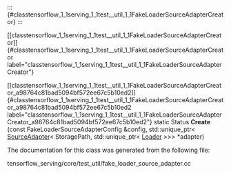 ::: {#classtensorflow_1_1serving_1_1test__util_1_1FakeLoaderSourceAdapterCreator}
:::

[\[classtensorflow\_1\_1serving\_1\_1test\_\_util\_1\_1FakeLoaderSourceAdapterCreator\]]{#classtensorflow_1_1serving_1_1test__util_1_1FakeLoaderSourceAdapterCreator
label="classtensorflow_1_1serving_1_1test__util_1_1FakeLoaderSourceAdapterCreator"}

[\[classtensorflow\_1\_1serving\_1\_1test\_\_util\_1\_1FakeLoaderSourceAdapterCreator\_a98764c81bad5094bf572ee67c5b10ed2\]]{#classtensorflow_1_1serving_1_1test__util_1_1FakeLoaderSourceAdapterCreator_a98764c81bad5094bf572ee67c5b10ed2
label="classtensorflow_1_1serving_1_1test__util_1_1FakeLoaderSourceAdapterCreator_a98764c81bad5094bf572ee67c5b10ed2"}
static Status **Create** (const FakeLoaderSourceAdapterConfig &config,
std::unique\_ptr$<$
[SourceAdapter](#classtensorflow_1_1serving_1_1SourceAdapter)$<$
StoragePath, std::unique\_ptr$<$
[Loader](#classtensorflow_1_1serving_1_1Loader) $>$$>$$>$ $\ast$adapter)

The documentation for this class was generated from the following file:

tensorflow\_serving/core/test\_util/fake\_loader\_source\_adapter.cc

